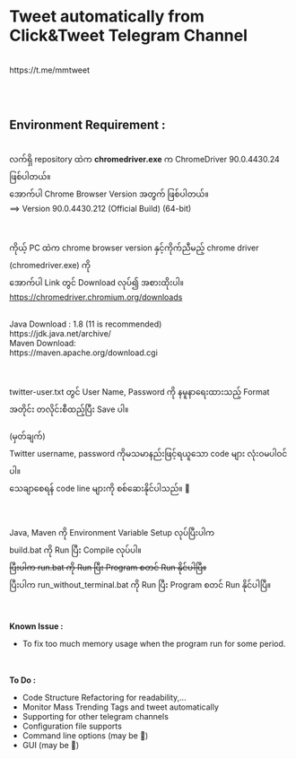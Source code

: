 <h1>Tweet automatically from Click&Tweet Telegram Channel</h1>
<br>
https://t.me/mmtweet

<br><br>
<h2>Environment Requirement :</h2>
<br>
လက်ရှိ repository ထဲက <b>chromedriver.exe</b> က ChromeDriver 90.0.4430.24 ဖြစ်ပါတယ်။
<br>
အောက်ပါ Chrome Browser Version အတွက် ဖြစ်ပါတယ်။
<br>
==> Version 90.0.4430.212 (Official Build) (64-bit)

<br><br>
ကိုယ့် PC ထဲက chrome browser version နှင့်ကိုက်ညီမည့် chrome driver (chromedriver.exe) ကို
<br>
အောက်ပါ Link တွင် Download လုပ်၍ အစားထိုးပါ။
<br>
https://chromedriver.chromium.org/downloads

<br>
Java Download : 1.8 (11 is recommended)
<br>
https://jdk.java.net/archive/

<br>
Maven Download:
<br>
https://maven.apache.org/download.cgi

<br><br>
twitter-user.txt တွင် User Name, Password ကို နမူနာရေးထားသည့် Format အတိုင်း တလိုင်းစီထည့်ပြီး Save ပါ။
<br><br>
(မှတ်ချက်)
<br>
Twitter username, password ကိုမသမာနည်းဖြင့်ရယူသော code များ လုံးဝမပါဝင်ပါ။
<br>
သေချာစေရန် code line များကို စစ်ဆေးနိုင်ပါသည်။ 🧐

<br><br>
Java, Maven ကို Environment Variable Setup လုပ်ပြီးပါက
<br>
build.bat ကို Run ပြီး Compile လုပ်ပါ။
<br>
<strike>ပြီးပါက run.bat ကို Run ပြီး Program စတင် Run နိုင်ပါပြီ။</strike>
<br>
ပြီးပါက run_without_terminal.bat ကို Run ပြီး Program စတင် Run နိုင်ပါပြီ။

<br><br>
<b>Known Issue :</b><br>
 - To fix too much memory usage when the program run for some period.

<br><br>
<b>To Do :</b>
 - Code Structure Refactoring for readability,...
 - Monitor Mass Trending Tags and tweet automatically
 - Supporting for other telegram channels
 - Configuration file supports
 - Command line options (may be 🥱)
 - GUI (may be 🥱)
